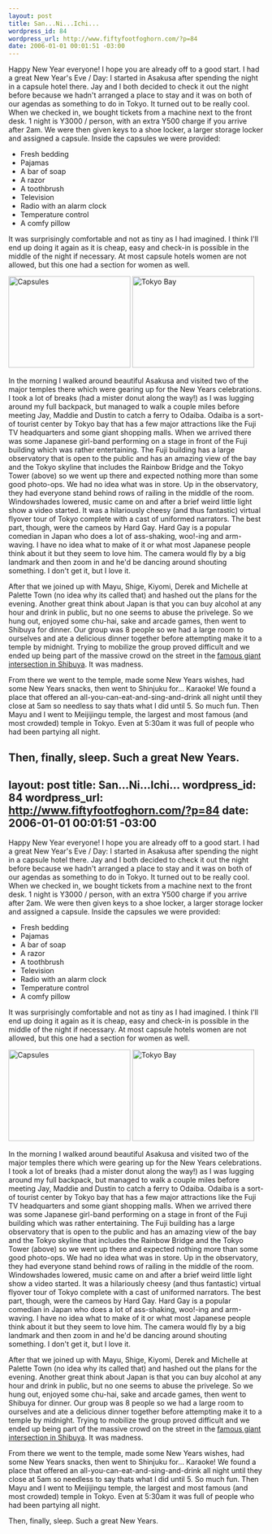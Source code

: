 ```yaml
--- 
layout: post
title: San...Ni...Ichi...
wordpress_id: 84
wordpress_url: http://www.fiftyfootfoghorn.com/?p=84
date: 2006-01-01 00:01:51 -03:00
---
```

Happy New Year everyone!
I hope you are already off to a good start. I had a great New Year's Eve / Day:
I started in Asakusa after spending the night in a capsule hotel there. Jay and I both decided to check it out the night before because we hadn't arranged a place to stay and it was on both of our agendas as something to do in Tokyo. It turned out to be really cool. When we checked in, we bought tickets from a machine next to the front desk. 1 night is Y3000 / person, with an extra Y500 charge if you arrive after 2am. We were then given keys to a shoe locker, a larger storage locker and assigned a capsule. Inside the capsules we were provided:
<ul>
	<li>Fresh bedding</li>
	<li>Pajamas</li>
	<li>A bar of soap</li>
	<li>A razor</li>
	<li>A toothbrush</li>
	<li>Television</li>
	<li>Radio with an alarm clock</li>
	<li>Temperature control</li>
	<li>A comfy pillow</li>
</ul>
It was surprisingly comfortable and not as tiny as I had imagined. I think I'll end up doing it again as it is cheap, easy and check-in is possible in the middle of the night if necessary. At most capsule hotels women are not allowed, but this one had a section for women as well.

<a href="http://flickr.com/photos/fiftyfeet/80217650"><img src="http://static.flickr.com/42/80217650_6c3a433973_m.jpg" width="240" height="180" alt="Capsules" border="0" /></a> <a href="http://flickr.com/photos/fiftyfeet/80227474"><img src="http://static.flickr.com/42/80227474_b408ca7391_m.jpg" width="240" height="180" alt="Tokyo Bay" border="0" /></a> 

In the morning I walked around beautiful Asakusa and visited two of the major temples there which were gearing up for the New Years celebrations. I took a lot of breaks (had a mister donut along the way!) as I was lugging around my full backpack, but managed to walk a couple miles before meeting Jay, Maddie and Dustin to catch a ferry to Odaiba. Odaiba is a sort-of tourist center by Tokyo bay that has a few major attractions like the Fuji TV headquarters and some giant shopping malls. When we arrived there was some Japanese girl-band performing on a stage in front of the Fuji building which was rather entertaining. The Fuji building has a large observatory that is open to the public and has an amazing view of the bay and the Tokyo skyline that includes the Rainbow Bridge and the Tokyo Tower (above) so we went up there and expected nothing more than some good photo-ops. We had no idea what was in store. Up in the observatory, they had everyone stand behind rows of railing in the middle of the room. Windowshades lowered, music came on and after a brief weird little light show a video started. It was a hilariously cheesy (and thus fantastic) virtual flyover tour of Tokyo complete with a cast of uniformed narrators. The best part, though, were the cameos by Hard Gay. Hard Gay is a popular comedian in Japan who does a lot of ass-shaking, woo!-ing and arm-waving. I have no idea what to make of it or what most Japanese people think about it but they seem to love him. The camera would fly by a big landmark and then zoom in and he'd be dancing around shouting something. I don't get it, but I love it.

After that we joined up with Mayu, Shige, Kiyomi, Derek and Michelle at Palette Town (no idea why its called that) and hashed out the plans for the evening. Another great think about Japan is that you can buy alcohol at any hour and drink in public, but no one seems to abuse the privelege. So we hung out, enjoyed some chu-hai, sake and arcade games, then went to Shibuya for dinner. Our group was 8 people so we had a large room to ourselves and ate a delicious dinner together before attempting make it to a temple by midnight. Trying to mobilize the group proved difficult and we ended up being part of the massive crowd on the street in the <a href="http://www.henso.com/images/tokyo/shibuya.jpg">famous giant intersection in Shibuya</a>. It was madness.

From there we went to the temple, made some New Years wishes, had some New Years snacks, then went to Shinjuku for... Karaoke! We found a place that offered an all-you-can-eat-and-sing-and-drink all night until they close at 5am so needless to say thats what I did until 5. So much fun. Then Mayu and I went to Meijijingu temple, the largest and most famous (and most crowded) temple in Tokyo. Even at 5:30am it was full of people who had been partying all night.

Then, finally, sleep. Such a great New Years.
--- 
layout: post
title: San...Ni...Ichi...
wordpress_id: 84
wordpress_url: http://www.fiftyfootfoghorn.com/?p=84
date: 2006-01-01 00:01:51 -03:00
---
Happy New Year everyone!
I hope you are already off to a good start. I had a great New Year's Eve / Day:
I started in Asakusa after spending the night in a capsule hotel there. Jay and I both decided to check it out the night before because we hadn't arranged a place to stay and it was on both of our agendas as something to do in Tokyo. It turned out to be really cool. When we checked in, we bought tickets from a machine next to the front desk. 1 night is Y3000 / person, with an extra Y500 charge if you arrive after 2am. We were then given keys to a shoe locker, a larger storage locker and assigned a capsule. Inside the capsules we were provided:
<ul>
	<li>Fresh bedding</li>
	<li>Pajamas</li>
	<li>A bar of soap</li>
	<li>A razor</li>
	<li>A toothbrush</li>
	<li>Television</li>
	<li>Radio with an alarm clock</li>
	<li>Temperature control</li>
	<li>A comfy pillow</li>
</ul>
It was surprisingly comfortable and not as tiny as I had imagined. I think I'll end up doing it again as it is cheap, easy and check-in is possible in the middle of the night if necessary. At most capsule hotels women are not allowed, but this one had a section for women as well.

<a href="http://flickr.com/photos/fiftyfeet/80217650"><img src="http://static.flickr.com/42/80217650_6c3a433973_m.jpg" width="240" height="180" alt="Capsules" border="0" /></a> <a href="http://flickr.com/photos/fiftyfeet/80227474"><img src="http://static.flickr.com/42/80227474_b408ca7391_m.jpg" width="240" height="180" alt="Tokyo Bay" border="0" /></a> 

In the morning I walked around beautiful Asakusa and visited two of the major temples there which were gearing up for the New Years celebrations. I took a lot of breaks (had a mister donut along the way!) as I was lugging around my full backpack, but managed to walk a couple miles before meeting Jay, Maddie and Dustin to catch a ferry to Odaiba. Odaiba is a sort-of tourist center by Tokyo bay that has a few major attractions like the Fuji TV headquarters and some giant shopping malls. When we arrived there was some Japanese girl-band performing on a stage in front of the Fuji building which was rather entertaining. The Fuji building has a large observatory that is open to the public and has an amazing view of the bay and the Tokyo skyline that includes the Rainbow Bridge and the Tokyo Tower (above) so we went up there and expected nothing more than some good photo-ops. We had no idea what was in store. Up in the observatory, they had everyone stand behind rows of railing in the middle of the room. Windowshades lowered, music came on and after a brief weird little light show a video started. It was a hilariously cheesy (and thus fantastic) virtual flyover tour of Tokyo complete with a cast of uniformed narrators. The best part, though, were the cameos by Hard Gay. Hard Gay is a popular comedian in Japan who does a lot of ass-shaking, woo!-ing and arm-waving. I have no idea what to make of it or what most Japanese people think about it but they seem to love him. The camera would fly by a big landmark and then zoom in and he'd be dancing around shouting something. I don't get it, but I love it.

After that we joined up with Mayu, Shige, Kiyomi, Derek and Michelle at Palette Town (no idea why its called that) and hashed out the plans for the evening. Another great think about Japan is that you can buy alcohol at any hour and drink in public, but no one seems to abuse the privelege. So we hung out, enjoyed some chu-hai, sake and arcade games, then went to Shibuya for dinner. Our group was 8 people so we had a large room to ourselves and ate a delicious dinner together before attempting make it to a temple by midnight. Trying to mobilize the group proved difficult and we ended up being part of the massive crowd on the street in the <a href="http://www.henso.com/images/tokyo/shibuya.jpg">famous giant intersection in Shibuya</a>. It was madness.

From there we went to the temple, made some New Years wishes, had some New Years snacks, then went to Shinjuku for... Karaoke! We found a place that offered an all-you-can-eat-and-sing-and-drink all night until they close at 5am so needless to say thats what I did until 5. So much fun. Then Mayu and I went to Meijijingu temple, the largest and most famous (and most crowded) temple in Tokyo. Even at 5:30am it was full of people who had been partying all night.

Then, finally, sleep. Such a great New Years.

